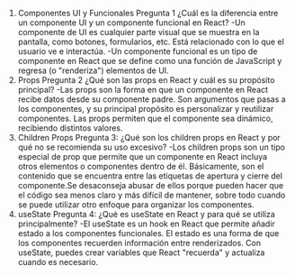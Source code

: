 1. Componentes UI y Funcionales
Pregunta 1
¿Cuál es la diferencia entre un componente UI y un componente funcional en React?
-Un componente de UI es cualquier parte visual que se muestra en la pantalla, como botones, formularios, etc. Está relacionado con lo que el usuario ve e interactúa.
-Un componente funcional es un tipo de componente en React que se define como una función de JavaScript y regresa (o "renderiza") elementos de UI.
2. Props
Pregunta 2
¿Qué son las props en React y cuál es su propósito principal?
-Las props son la forma en que un componente en React recibe datos desde su componente padre. Son argumentos que pasas a los componentes, y su principal propósito es personalizar y reutilizar componentes. Las props permiten que el componente sea dinámico, recibiendo distintos valores.
3. Children Props
Pregunta 3:
¿Qué son los children props en React y por qué no se recomienda su uso excesivo?
-Los children props son un tipo especial de prop que permite que un componente en React incluya otros elementos o componentes dentro de él. Básicamente, son el contenido que se encuentra entre las etiquetas de apertura y cierre del componente.Se desaconseja abusar de ellos porque pueden hacer que el código sea menos claro y más difícil de mantener, sobre todo cuando se puede utilizar otro enfoque para organizar los componentes.
4. useState
Pregunta 4:
¿Qué es useState en React y para qué se utiliza principalmente?
-El useState es un hook en React que permite añadir estado a los componentes funcionales. El estado es una forma de que los componentes recuerden información entre renderizados. Con useState, puedes crear variables que React "recuerda" y actualiza cuando es necesario.

